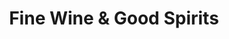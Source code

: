 ---
title: "Fine Wine & Good Spirits"
url: /coraopolis/fine-wine-and-good-spirits/
shop: alcohol
---